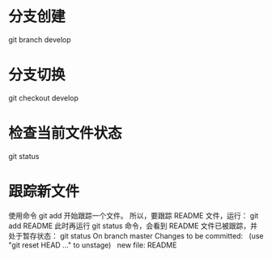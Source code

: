
# 分支创建

git branch develop

# 分支切换

git checkout develop

# 检查当前文件状态

git status

# 跟踪新文件

使用命令 git add 开始跟踪一个文件。 所以，要跟踪 README 文件，运行：
git add README
此时再运行 git status 命令，会看到 README 文件已被跟踪，并处于暂存状态：
git status
On branch master
Changes to be committed:
  (use "git reset HEAD <file>..." to unstage)
  new file: README




 

 







